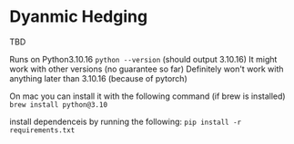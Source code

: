 # Dyanmic Hedging

TBD

Runs on Python3.10.16
`python --version` (should output 3.10.16)
It might work with other versions (no guarantee so far)
Definitely won't work with anything later than 3.10.16 (because of pytorch)

On mac you can install it with the following command (if brew is installed)
`brew install python@3.10`


install dependenceis by running the following: `pip install -r requirements.txt`